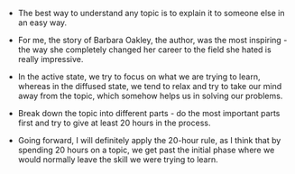 - The best way to understand any topic is to explain it to someone else in an easy way.

- For me, the story of Barbara Oakley, the author, was the most inspiring - the way she completely changed her career to the field she hated is really impressive.

- In the active state, we try to focus on what we are trying to learn, whereas in the diffused state, we tend to relax and try to take our mind away from the topic, which somehow helps us in solving our problems.

- Break down the topic into different parts - do the most important parts first and try to give at least 20 hours in the process.

- Going forward, I will definitely apply the 20-hour rule, as I think that by spending 20 hours on a topic, we get past the initial phase where we would normally leave the skill we were trying to learn.
